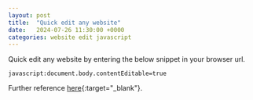 ```yaml
---
layout: post
title:  "Quick edit any website"
date:   2024-07-26 11:30:00 +0000
categories: website edit javascript
---
```

Quick edit any website by entering the below snippet in your browser url.

`javascript:document.body.contentEditable=true`

Further reference [here](https://devrel.wearedevelopers.com/quicktricks/edit-pages/){:target="_blank"}.
